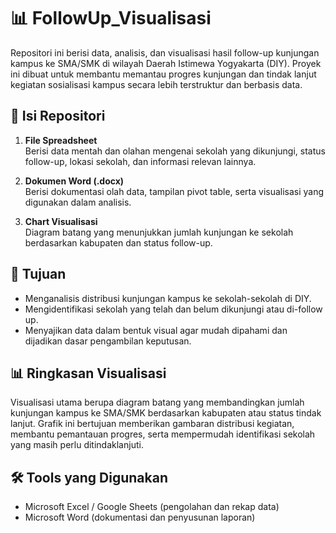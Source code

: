 # 📊 FollowUp_Visualisasi
Repositori ini berisi data, analisis, dan visualisasi hasil follow-up kunjungan kampus ke SMA/SMK di wilayah Daerah Istimewa Yogyakarta (DIY). Proyek ini dibuat untuk membantu memantau progres kunjungan dan tindak lanjut kegiatan sosialisasi kampus secara lebih terstruktur dan berbasis data.

## 📁 Isi Repositori
1. **File Spreadsheet**  
  Berisi data mentah dan olahan mengenai sekolah yang dikunjungi, status follow-up, lokasi sekolah, dan informasi relevan lainnya.

2. **Dokumen Word (.docx)**  
  Berisi dokumentasi olah data, tampilan pivot table, serta visualisasi yang digunakan dalam analisis.

3. **Chart Visualisasi**  
  Diagram batang yang menunjukkan jumlah kunjungan ke sekolah berdasarkan kabupaten dan status follow-up.

## 🎯 Tujuan
- Menganalisis distribusi kunjungan kampus ke sekolah-sekolah di DIY.
- Mengidentifikasi sekolah yang telah dan belum dikunjungi atau di-follow up.
- Menyajikan data dalam bentuk visual agar mudah dipahami dan dijadikan dasar pengambilan keputusan.

## 📊 Ringkasan Visualisasi
Visualisasi utama berupa diagram batang yang membandingkan jumlah kunjungan kampus ke SMA/SMK berdasarkan kabupaten atau status tindak lanjut. Grafik ini bertujuan memberikan gambaran distribusi kegiatan, membantu pemantauan progres, serta mempermudah identifikasi sekolah yang masih perlu ditindaklanjuti.

## 🛠️ Tools yang Digunakan
- Microsoft Excel / Google Sheets (pengolahan dan rekap data)
- Microsoft Word (dokumentasi dan penyusunan laporan)
